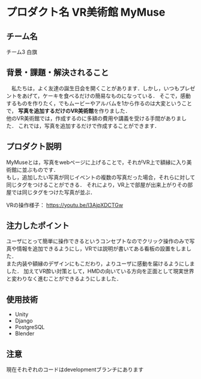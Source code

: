 # プロダクト名 VR美術館 MyMuse
<!-- プロダクト名に変更してください -->


<!-- プロダクト名・イメージ画像を差し変えてください -->


## チーム名
チーム3 白旗

<!-- チームIDとチーム名を入力してください -->


## 背景・課題・解決されること
　私たちは，よく友達の誕生日会を開くことがあります．しかし，いつもプレゼントをあげて，ケーキを食べるだけの簡易なものになっている．
そこで，感動するものを作りたく，でもムービーやアルバムを1から作るのは大変ということで，
**写真を追加するだけのVR美術館**を作りました．<br>
他のVR美術館では，作成するのに多額の費用や講義を受ける手間がありました．
これでは，写真を追加するだけで作成することができます．



## プロダクト説明
MyMuseとは，写真をwebページに上げることで，それがVR上で額縁に入り美術館に並ぶものです．<br>
もし，追加したい写真が同じイベントの複数の写真だった場合，それらに対して同じタグをつけることができる．
それにより，VR上で部屋が出来上がりその部屋では同じタグをつけた写真が並ぶ．


VRの操作様子：
https://youtu.be/I3AjpXDCTGw

## 注力したポイント
ユーザにとって簡単に操作できるというコンセプトなのでクリック操作のみで写真や情報を追加できるようにし，VRでは説明が書いてある看板の設置をしました．<br>
また内装や額縁のデザインにもこだわり，よりユーザに感動を届けるようにしました．
加えてVR酔い対策として，HMDの向いている方向を正面として現実世界と変わりなく進むことができるようにしました．

## 使用技術
- Unity
- Django
- PostgreSQL
- Blender

## 注意
現在それぞれのコードはdevelopmentブランチにあります
            


